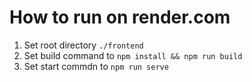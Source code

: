 # How to run on render.com
1. Set root directory `./frontend`
2. Set build command to `npm install && npm run build`
3. Set start commdn to `npm run serve`